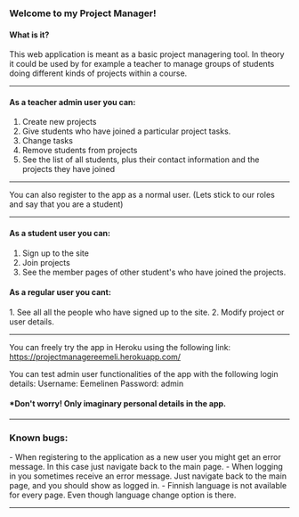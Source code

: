 <h3>Welcome to my Project Manager!</h3>

<h4>What is it?</h4>
This web application is meant as a basic project managering tool. In theory it could be used by for example a teacher to manage groups of students doing different kinds of projects within a course.

**********************************************************************
<h4>As a teacher admin user you can:</h4>

1. Create new projects
2. Give students who have joined a particular project tasks.
3. Change tasks
4. Remove students from projects
5. See the list of all students, plus their contact information and the projects they have joined

************************************************************************
You can also register to the app as a normal user. (Lets stick to our roles and say that you are a student)
************************************************************************


<h4>As a student user you can:</h4>

1. Sign up to the site
2. Join projects
3. See the member pages of other student's who have joined the projects.

<h4>As a regular user you cant:</h4>
1. See all all the people who have signed up to the site.
2. Modify project or user details.

************************************************************************

You can freely try the app in Heroku using the following link:
https://projectmanagereemeli.herokuapp.com/

You can test admin user functionalities of the app with the following login details:
Username: Eemelinen
Password: admin

<h4>*Don't worry! Only imaginary personal details in the app.</h4>

************************************************************************

<h3>Known bugs:</h3>
- When registering to the application as a new user you might get an error message. In this case just navigate back to the main page.
- When logging in you sometimes receive an error message. Just navigate back to the main page, and you should show as logged in.
- Finnish language is not available for every page. Even though language change option is there.

************************************************************************

